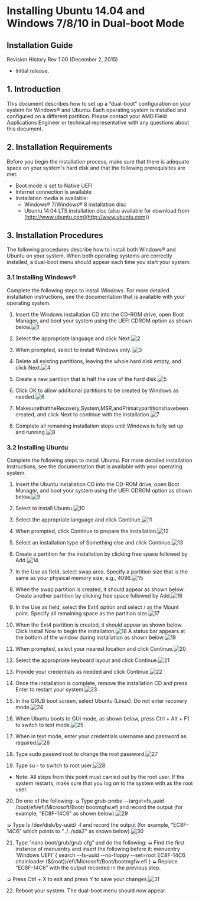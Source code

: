 # Installing Ubuntu 14.04 and Windows 7/8/10 in Dual-boot Mode

## Installation Guide

Revision History
Rev 1.00 (December 2, 2015)
* Initial release.



## 1. Introduction
This document describes how to set up a “dual-boot” configuration on your system for Windows® and Ubuntu. Each operating system is installed and configured on a different partition.
Please contact your AMD Field Applications Engineer or technical representative with any questions about this document.


## 2. Installation Requirements
Before you begin the installation process, make sure that there is adequate space on your system's hard disk and that the following prerequisites are met:
* Boot mode is set to Native UEFI 
* Internet connection is available 
* Installation media is available:
  * Windows® 7/Windows® 8 installation disc
  * Ubuntu 14.04 LTS installation disc (also available for download from
[http://www.ubuntu.com](http://www.ubuntu.com))

## 3. Installation Procedures
The following procedures describe how to install both Windows® and Ubuntu on your system. When both operating systems are correctly installed, a dual-boot menu should appear each time you start your system.

### 3.1 Installing Windows®
Complete the following steps to install Windows. For more detailed installation instructions, see the documentation that is available with your operating system.

1. Insert the Windows installation CD into the CD-ROM drive, open Boot Manager, and boot your system using the UEFI CDROM option as shown below.![1](https://raw.githubusercontent.com/auspbro/Ubuntu-Windows_dual-boot_mode/master/res/1.png)

2. Select the appropriate language and click Next.![2](https://raw.githubusercontent.com/auspbro/Ubuntu-Windows_dual-boot_mode/master/res/2.png)

3. When prompted, select to install Windows only.
![3](https://raw.githubusercontent.com/auspbro/Ubuntu-Windows_dual-boot_mode/master/res/3.png)

4. Delete all existing partitions, leaving the whole hard disk empty, and click Next.![4](https://raw.githubusercontent.com/auspbro/Ubuntu-Windows_dual-boot_mode/master/res/4.png)
5. Create a new partition that is half the size of the hard disk.![5](https://raw.githubusercontent.com/auspbro/Ubuntu-Windows_dual-boot_mode/master/res/5.png)
6. Click OK to allow additional partitions to be created by Windows as needed.![6](https://raw.githubusercontent.com/auspbro/Ubuntu-Windows_dual-boot_mode/master/res/6.png)
7. MakesurethattheRecovery,System,MSR,andPrimarypartitionshavebeen created, and click Next to continue with the installation.![7](https://raw.githubusercontent.com/auspbro/Ubuntu-Windows_dual-boot_mode/master/res/7.png)
8. Complete all remaining installation steps until Windows is fully set up and running.![8](https://raw.githubusercontent.com/auspbro/Ubuntu-Windows_dual-boot_mode/master/res/8.png)

### 3.2 Installing Ubuntu
Complete the following steps to install Ubuntu. For more detailed installation instructions, see the documentation that is available with your operating system.

1. Insert the Ubuntu installation CD into the CD-ROM drive, open Boot Manager, and boot your system using the UEFI CDROM option as shown below.![9](https://raw.githubusercontent.com/auspbro/Ubuntu-Windows_dual-boot_mode/master/res/9.png)

2. Select to install Ubuntu.![10](https://raw.githubusercontent.com/auspbro/Ubuntu-Windows_dual-boot_mode/master/res/10.png)
3. Select the appropriate language and click Continue.![11](https://raw.githubusercontent.com/auspbro/Ubuntu-Windows_dual-boot_mode/master/res/11.png)
4. When prompted, click Continue to prepare the installation.![12](https://raw.githubusercontent.com/auspbro/Ubuntu-Windows_dual-boot_mode/master/res/12.png)
5. Select an installation type of Something else and click Continue.![13](https://raw.githubusercontent.com/auspbro/Ubuntu-Windows_dual-boot_mode/master/res/13.png)
6. Create a partition for the installation by clicking free space followed by Add.![14](https://raw.githubusercontent.com/auspbro/Ubuntu-Windows_dual-boot_mode/master/res/14.png)
7. In the Use as field, select swap area. Specify a partition size that is the same as your physical memory size, e.g., 4096.![15](https://raw.githubusercontent.com/auspbro/Ubuntu-Windows_dual-boot_mode/master/res/15.png)
8. When the swap partition is created, it should appear as shown below. Create another partition by clicking free space followed by Add.![16](https://raw.githubusercontent.com/auspbro/Ubuntu-Windows_dual-boot_mode/master/res/16.png)
9. In the Use as field, select the Ext4 option and select / as the Mount point. Specify all remaining space as the partition size.![17](https://raw.githubusercontent.com/auspbro/Ubuntu-Windows_dual-boot_mode/master/res/17.png)
10. When the Ext4 partition is created, it should appear as shown below. Click Install Now to begin the installation.![18](https://raw.githubusercontent.com/auspbro/Ubuntu-Windows_dual-boot_mode/master/res/18.png)
A status bar appears at the bottom of the window during installation as shown below.![19](https://raw.githubusercontent.com/auspbro/Ubuntu-Windows_dual-boot_mode/master/res/19.png)
11. When prompted, select your nearest location and click Continue.![20](https://raw.githubusercontent.com/auspbro/Ubuntu-Windows_dual-boot_mode/master/res/20.png)
12. Select the appropriate keyboard layout and click Continue.![21](https://raw.githubusercontent.com/auspbro/Ubuntu-Windows_dual-boot_mode/master/res/21.png)
13. Provide your credentials as needed and click Continue.![22](https://raw.githubusercontent.com/auspbro/Ubuntu-Windows_dual-boot_mode/master/res/22.png)
14. Once the installation is complete, remove the installation CD and press Enter to restart your system.![23](https://raw.githubusercontent.com/auspbro/Ubuntu-Windows_dual-boot_mode/master/res/23.png)
15. In the GRUB boot screen, select Ubuntu (Linux). Do not enter recovery mode.![24](https://raw.githubusercontent.com/auspbro/Ubuntu-Windows_dual-boot_mode/master/res/24.png)
16. When Ubuntu boots to GUI mode, as shown below, press Ctrl + Alt + F1 to switch to text mode.![25](https://raw.githubusercontent.com/auspbro/Ubuntu-Windows_dual-boot_mode/master/res/25.png)
17. When in text mode, enter your credentials username and password as required.![26](https://raw.githubusercontent.com/auspbro/Ubuntu-Windows_dual-boot_mode/master/res/26.png)
18. Type sudo passwd root to change the root password.![27](https://raw.githubusercontent.com/auspbro/Ubuntu-Windows_dual-boot_mode/master/res/27.png)
19. Type su - to switch to root user.![28](https://raw.githubusercontent.com/auspbro/Ubuntu-Windows_dual-boot_mode/master/res/28.png)
  * Note: All steps from this point must carried out by the root user. If the system restarts, make sure that you log on to the system with as the root user.
20. Do one of the following:
  ➭ Type grub-probe --target=fs_uuid /boot/efi/efi/Microsoft/Boot/ bootmgfw.efi and record the output (for example, “EC8F-14C6” as shown below).![29](https://raw.githubusercontent.com/auspbro/Ubuntu-Windows_dual-boot_mode/master/res/29.png)

  ➭ Type ls /dev/disk/by-uuid/ -l and record the output (for example, “EC8F-14C6” which points to “../../sda2” as shown below).![30](https://raw.githubusercontent.com/auspbro/Ubuntu-Windows_dual-boot_mode/master/res/30.png)
  
21. Type “nano boot/grub/grub.cfg” and do the following:
  ➭ Find the first instance of menuentry and insert the following before it:
         menuentry ‘Windows UEFI’ {
            search --fs-uuid --no-floppy --set=root EC8F-14C6
            chainloader (${root})/efi/Microsoft/Boot/bootmgfw.efi
}
  ➭ Replace “EC8F-14C6” with the output recorded in the previous step.
  
  ➭ Press Ctrl + X to exit and press Y to save your changes.![31](https://raw.githubusercontent.com/auspbro/Ubuntu-Windows_dual-boot_mode/master/res/31.png)
  
22. Reboot your system. The dual-boot menu should now appear.
